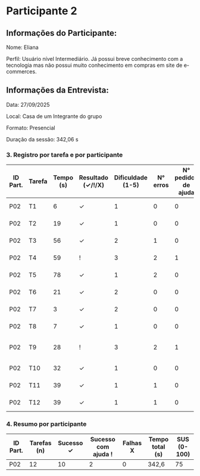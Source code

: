 # Participante 2

## Informações do Participante:
Nome: Eliana 

Perfil: Usuário nível Intermediário. Já possui breve conhecimento com a tecnologia mas não possui muito conhecimento em compras em site de e-commerces.

## Informações da Entrevista: 
Data: 27/09/2025

Local: Casa de um Integrante do grupo

Formato: Presencial 

Duração da sessão: 342,06 s

### 3. Registro por tarefa e por participante

| ID Part. | Tarefa | Tempo (s) | Resultado (✓/!/X) | Dificuldade (1-5) | N° erros | N° pedidos de ajuda | Observações                     |
|----------|--------|-----------|--------------------|-------------------|----------|---------------------|----------------------------------|
| P02      | T1     | 6         | ✓                  | 1                 | 0        | 0                   | Não teve dificuldade             |
| P02      | T2     | 19        | ✓                  | 1                 | 0        | 0                   | Não precisou de ajuda            |
| P02      | T3     | 56        | ✓                  | 2                 | 1        | 0                   | Não precisou de ajuda            |
| P02      | T4     | 59        | !                  | 3                 | 2        | 1                   | Realizou com ajuda               |
| P02      | T5     | 78        | ✓                  | 1                 | 2        | 0                   | Não precisou de ajuda            |
| P02      | T6     | 21        | ✓                  | 2                 | 0        | 0                   | Não teve dificuldade             |
| P02      | T7     | 3         | ✓                  | 2                 | 0        | 0                   | Não teve dificuldade             |
| P02      | T8     | 7         | ✓                  | 1                 | 0        | 0                   | Não precisou de ajuda            |
| P02      | T9     | 28        | !                  | 3                 | 2        | 1                   | Conseguiu realizar após ajuda    |
| P02      | T10    | 32        | ✓                  | 1                 | 0        | 0                   | Não precisou de ajuda            |
| P02      | T11    | 39        | ✓                  | 1                 | 1        | 0                   | Não precisou de ajuda            |
| P02      | T12    | 39        | ✓                  | 1                 | 1        | 0                   | Conseguiu realizar               |

### 4. Resumo por participante
| ID Part. | Tarefas (n) | Sucesso ✓ | Sucesso com ajuda ! | Falhas X | Tempo total (s) | SUS (0-100) |
|----------|-------------|-----------|---------------------|----------|-----------------|-------------|
| P02      | 12          | 10         | 2                   | 0        | 342,6            | 75        |
